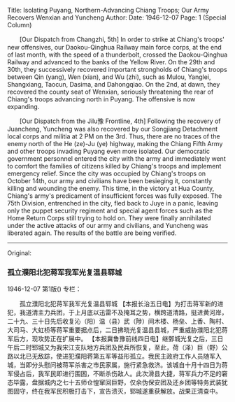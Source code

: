 Title: Isolating Puyang, Northern-Advancing Chiang Troops; Our Army Recovers Wenxian and Yuncheng
Author:
Date: 1946-12-07
Page: 1
(Special Column)

　　[Our Dispatch from Changzhi, 5th] In order to strike at Chiang's troops' new offensives, our Daokou-Qinghua Railway main force corps, at the end of last month, with the speed of a thunderbolt, crossed the Daokou-Qinghua Railway and advanced to the banks of the Yellow River. On the 29th and 30th, they successively recovered important strongholds of Chiang's troops between Qin (yang), Wen (xian), and Wu (zhi), such as Mulou, Yanglei, Shangxiang, Taocun, Dasima, and Dahongqiao. On the 2nd, at dawn, they recovered the county seat of Wenxian, seriously threatening the rear of Chiang's troops advancing north in Puyang. The offensive is now expanding.

　　[Our Dispatch from the Jilu豫 Frontline, 4th] Following the recovery of Juancheng, Yuncheng was also recovered by our Songjiang Detachment local corps and militia at 2 PM on the 3rd. Thus, there are no traces of the enemy north of the He (ze)-Ju (ye) highway, making the Chiang Fifth Army and other troops invading Puyang even more isolated. Our democratic government personnel entered the city with the army and immediately went to comfort the families of citizens killed by Chiang's troops and implement emergency relief. Since the city was occupied by Chiang's troops on October 14th, our army and civilians have been besieging it, constantly killing and wounding the enemy. This time, in the victory at Hua County, Chiang's army's predicament of insufficient forces was fully exposed. The 75th Division, entrenched in the city, fled back to Juye in a panic, leaving only the puppet security regiment and special agent forces such as the Home Return Corps still trying to hold on. They were finally annihilated under the active attacks of our army and civilians, and Yuncheng was liberated again. The results of the battle are being verified.



<hr /> 

Original: 


### 孤立濮阳北犯蒋军我军光复温县郓城

1946-12-07
第1版()
专栏：

　　孤立濮阳北犯蒋军我军光复温县郓城
    【本报长治五日电】为打击蒋军新的进犯，我道清主力兵团，于上月底以迅雷不及掩耳之势，横跨道清路，挺进黄河岸，二十九、三十日先后收复沁（阳）温（县）武（陟）间木楼、杨垒、上香、陶村、大司马、大虹桥等蒋军重要据点后，二日拂晓光复温县县城，严重威胁濮阳北犯蒋军后方，现攻势正在扩展中。
    【本报冀鲁豫前线四日电】继鄄城光复之后，三日午后二时郓城又为我宋江支队地方兵团及民兵所恢复，至此，荷（泽）巨（野）公路以北已无敌踪，使进犯濮阳蒋第五军等益形孤立。我民主政府工作人员随军入城，当即分头慰问被蒋军杀害之市民家属，施行紧急救济。该城自十月十四日为蒋军侵占后，我军民即进行围困，不断杀伤敌人。此次滑县大捷，蒋军兵力不足的窘态毕露，盘据城内之七十五师仓惶窜回巨野，仅余伪保安团及还乡团等特务武装犹图固守，终在我军民积极打击下，宣告溃灭，郓城遂重获解放。战果正清查中。
